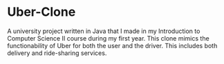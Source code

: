 # Uber-Clone
A university project written in Java that I made in my Introduction to Computer Science II course during my first year. This clone mimics the functionability of Uber for both the user and the driver. This includes both delivery and ride-sharing services.
